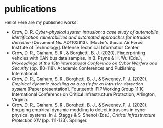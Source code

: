 # publications

Hello! Here are my published works:

- Crow, D. R. *Cyber-physical system intrusion: a case study of automobile identification vulnerabilities and automated approaches for intrusion detection* (Document No. AD1102913). [Master's thesis, Air Force Institute of Technology]. Defense Technical Information Center.
- Crow, D. R., Graham, S. R., & Borghetti, B. J. (2020). Fingerprinting vehicles with CAN bus data samples. In B. Payne & H. Wu (Eds.), *Proceedings of the 15th International Conference on Cyber Warfare and Security* (pp. 110-118). Academic Conferences and Publishing International.
- Crow, D. R., Graham, S. R., Borghetti, B. J., & Sweeney, P. J. (2020). *Empirical dynamic modeling as a basis for an intrusion detection system* [Paper presentation]. Fourteenth IFIP Working Group 11.10 International Conference on Critical Infrastructure Protection, Arlington, Virginia.
- Crow, D. R., Graham, S. R., Borghetti, B. J., & Sweeney, P. J. (2020). Engaging empirical dynamic modeling to detect intrusions in cyber-physical systems. In J. Staggs & S. Shenoi (Eds.), *Critical Infrastructure Protection XIV* (pp. 111-133). Springer.
